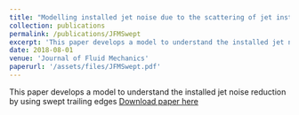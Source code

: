 ```yaml
---
title: "Modelling installed jet noise due to the scattering of jet instability waves by swept wings"
collection: publications
permalink: /publications/JFMSwept
excerpt: 'This paper develops a model to understand the installed jet noise reduction by using swept trailing edges'
date: 2018-08-01
venue: 'Journal of Fluid Mechanics'
paperurl: '/assets/files/JFMSwept.pdf'
---
```

This paper develops a model to understand the installed jet noise reduction by using swept trailing edges
[Download paper here](/assets/files/JFMSwept.pdf)


